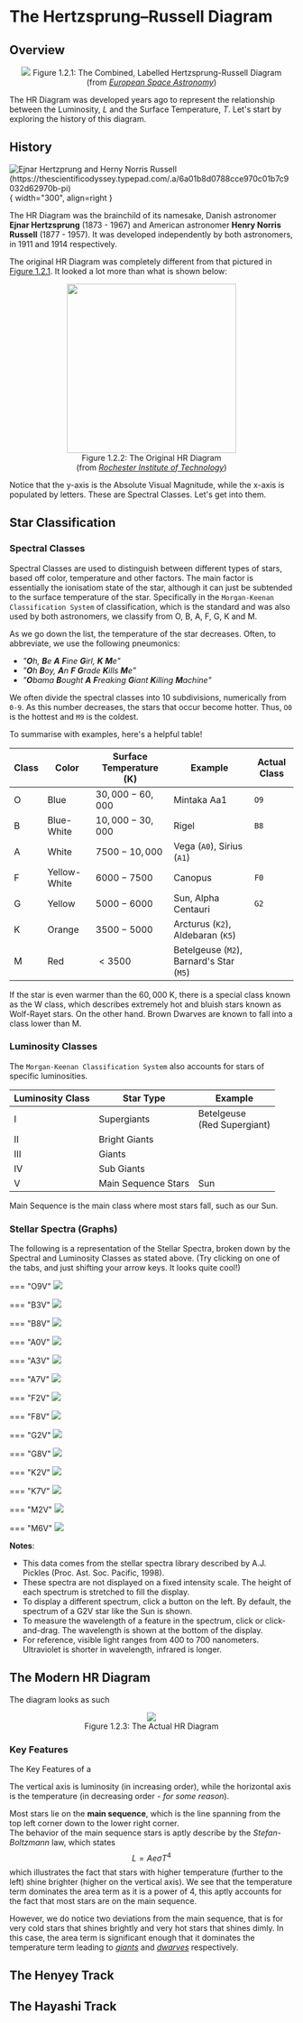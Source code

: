 <!--Contributors: Khang-->
# The Hertzsprung–Russell Diagram

## Overview
<p align="center">
<img src="../../../assets/preliminaries/coloured_hr_diagram.png" id="fig121"></img>
<span>Figure 1.2.1: The Combined, Labelled Hertzsprung-Russell Diagram<br>(from <a href="https://www.eso.org/public/images/eso0728c/"><i>European Space Astronomy</i></a>)</span>
</p>

The HR Diagram was developed years ago to represent the relationship between the Luminosity, $L$ and the Surface Temperature, $T$. Let's start by exploring the history of this diagram.

## History
![Ejnar Hertzprung and Herny Norris Russell (https://thescientificodyssey.typepad.com/.a/6a01b8d0788cce970c01b7c9032d62970b-pi)](../../../assets/preliminaries/hrphotos.png){ width="300", align=right }

The HR Diagram was the brainchild of its namesake, Danish astronomer **Ejnar Hertzsprung** (1873 - 1967) and American astronomer **Henry Norris Russell** (1877 - 1957). It was developed independently by both astronomers, in 1911 and 1914 respectively.

The original HR Diagram was completely different from that pictured in [Figure 1.2.1](#fig121). It looked a lot more than what is shown below:

<p align = "center" id = "fig122">
<img src="../../../assets/preliminaries/hr_init.png" width="300px" /><br>
<span>Figure 1.2.2: The Original HR Diagram<br>(from <a href="http://spiff.rit.edu/classes/phys301/lectures/hr/hr.html"><i>Rochester Institute of Technology</i></a>)</span>
</p>

Notice that the y-axis is the Absolute Visual Magnitude, while the x-axis is populated by letters. These are Spectral Classes. Let's get into them.


## Star Classification

### Spectral Classes

Spectral Classes are used to distinguish between different types of stars, based off color, temperature and other factors. The main factor is essentially the ionisatiom state of the star, although it can just be subtended to the surface temperature of the star. Specifically in the `Morgan-Keenan Classification System` of classification, which is the standard and was also used by both astronomers, we classify from O, B, A, F, G, K and M.

As we go down the list, the temperature of the star decreases. Often, to abbreviate, we use the following pneumonics:
- _"**O**h, **B**e **A** **F**ine **G**irl, **K** **M**e"_
- _"**O**h **B**oy, **A**n **F** **G**rade **K**ills **M**e"_
- _"**O**bama **B**ought **A** **F**reaking **G**iant **K**illing **M**achine"_

We often divide the spectral classes into 10 subdivisions, numerically from `0-9`. As this number decreases, the stars that occur become hotter. Thus, `O0` is the hottest and `M9` is the coldest.

To summarise with examples, here's a helpful table!

|Class|Color|Surface Temperature (K)|Example|Actual Class|
|-----|-----|-----|-----|-----|
|  O  |Blue |$30,000 - 60,000$|Mintaka Aa1|`O9`|
|  B  |Blue-White|$10,000 - 30,000$|Rigel|`B8`|
|  A  |White|$7500 - 10,000$|Vega (`A0`), Sirius (`A1`)||
|  F  |Yellow-White|$6000 - 7500$|Canopus|`F0`|
|  G  |Yellow|$5000 - 6000$|Sun, Alpha Centauri|`G2`|
|  K  |Orange|$3500 - 5000$|Arcturus (`K2`), Aldebaran (`K5`)||
|  M  | Red |$< 3500$|Betelgeuse (`M2`), Barnard's Star (`M5`)||

If the star is even warmer than the $60,000\text{ K}$, there is a special class known as the W class, which describes extremely hot and bluish stars known as Wolf-Rayet stars. On the other hand. Brown Dwarves are known to fall into a class lower than M.

### Luminosity Classes
The `Morgan-Keenan Classification System` also accounts for stars of specific luminosities.

|Luminosity Class|Star Type|Example|
|---|---|---|
|I|Supergiants|Betelgeuse<br>(Red Supergiant)|
|II|Bright Giants||
|III|Giants||
|IV|Sub Giants||
|V|Main Sequence Stars|Sun|

Main Sequence is the main class where most stars fall, such as our Sun.

### Stellar Spectra (Graphs)
The following is a representation of the Stellar Spectra, broken down by the Spectral and Luminosity Classes as stated above. (Try clicking on one of the tabs, and just shifting your arrow keys. It looks quite cool!)


=== "O9V"
	![](../../../assets/preliminaries/spectral/O9V.png)

=== "B3V"
    ![](../../../assets/preliminaries/spectral/B3V.png)

=== "B8V"
    ![](../../../assets/preliminaries/spectral/B8V.png)

=== "A0V"
    ![](../../../assets/preliminaries/spectral/A0V.png)

=== "A3V"
    ![](../../../assets/preliminaries/spectral/A3V.png)
    
=== "A7V"
    ![](../../../assets/preliminaries/spectral/A7V.png)

=== "F2V"
    ![](../../../assets/preliminaries/spectral/F2V.png)

=== "F8V"
    ![](../../../assets/preliminaries/spectral/F8V.png)

=== "G2V"
    ![](../../../assets/preliminaries/spectral/G2V.png)

=== "G8V"
    ![](../../../assets/preliminaries/spectral/G8V.png)

=== "K2V"
    ![](../../../assets/preliminaries/spectral/K2V.png)

=== "K7V"
    ![](../../../assets/preliminaries/spectral/K7V.png)
    
=== "M2V"
    ![](../../../assets/preliminaries/spectral/M2V.png)

=== "M6V"
    ![](../../../assets/preliminaries/spectral/M6V.png)


**Notes**:

- This data comes from the stellar spectra library described by A.J. Pickles (Proc. Ast. Soc. Pacific, 1998).
- These spectra are not displayed on a fixed intensity scale. The height of each spectrum is stretched to fill the display.
- To display a different spectrum, click a button on the left. By default, the spectrum of a G2V star like the Sun is shown.
- To measure the wavelength of a feature in the spectrum, click or click-and-drag. The wavelength is shown at the bottom of the display.
- For reference, visible light ranges from 400 to 700 nanometers. Ultraviolet is shorter in wavelength, infrared is longer.

## The Modern HR Diagram

The diagram looks as such
<p align="center">
<img src="../../../assets/preliminaries/hr.png"></img><br>
<span>Figure 1.2.3: The Actual HR Diagram</span>
</p>

### Key Features

The Key Features of a 

The vertical axis is luminosity (in increasing order), while the horizontal axis is the temperature (in decreasing order - *for some reason*).

Most stars lie on the **main sequence**, which is the line spanning from the top left corner down to the lower right corner.<br>
The behavior of the main sequence stars is aptly describe by the *Stefan-Boltzmann* law, which states
$$
L = Ae\sigma T^4
$$
which illustrates the fact that stars with higher temperature (further to the left) shine brighter (higher on the vertical axis). We see that the temperature term dominates the area term as it is a power of 4, this aptly accounts for the fact that most stars are on the main sequence.

However, we do notice two deviations from the main sequence, that is for very cold stars that shines brightly and very hot stars that shines dimly. In this case, the area term is significant enough that it dominates the temperature term leading to [*giants*](../giants/red_giant.md) and [*dwarves*](../dwarves/white_dwarf.md) respectively.

## The Henyey Track


## The Hayashi Track

